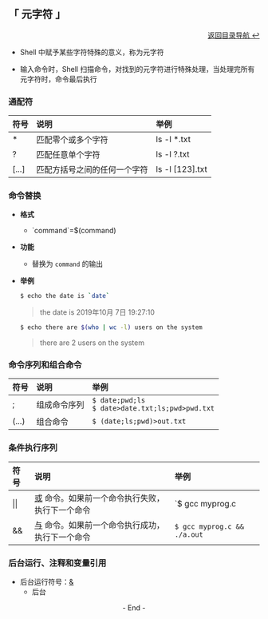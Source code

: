 ## 「 元字符 」

<div align="right">
    <a href="https://github.com/fmw666/Linux">返回目录导航 ↩</a>
</div>

+ Shell 中赋予某些字符特殊的意义，称为元字符

+ 输入命令时，Shell 扫描命令，对找到的元字符进行特殊处理，当处理完所有元字符时，命令最后执行

### 通配符

|符号|说明|举例|
|:---|:--|:---|
|*|匹配零个或多个字符|ls -l *.txt|
|?|匹配任意单个字符|ls -l ?.txt|
|[...]|匹配方括号之间的任何一个字符|ls -l [123].txt|

### 命令替换

+ **格式**

    + \`command`=$(command)

+ **功能**

    + 替换为 `command` 的输出

+ **举例**

    ```bash
    $ echo the date is `date`
    ```
    > the date is 2019年10月 7日 19:27:10

    ```bash
    $ echo there are $(who | wc -l) users on the system
    ```
    > there are 2 users on the system

### 命令序列和组合命令

|符号|说明|举例|
|:---|:--|:---|
|;|组成命令序列|`$ date;pwd;ls`<br>`$ date>date.txt;ls;pwd>pwd.txt`|
|(...)|组合命令|`$ (date;ls;pwd)>out.txt`|

### 条件执行序列

|符号|说明|举例|
|:---|:--|:---|
|\|\||[或](#welcome) 命令。如果前一个命令执行失败，执行下一个命令|`$ gcc myprog.c || vi myprog.c`|
|&&|[与](#welcome) 命令。如果前一个命令执行成功，执行下一个命令|`$ gcc myprog.c && ./a.out`|

### 后台运行、注释和变量引用

+ 后台运行符号：[&](#welcome)
    + 后台

<div align="center">
    - End -
</div>